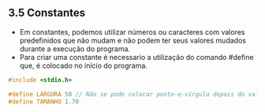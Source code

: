 ## 3.5 Constantes 

- Em constantes, podemos utilizar números ou caracteres com valores predefinidos que não mudam e não podem ter seus valores mudados durante a execução do programa.
- Para criar uma constante é necessario a utilização do comando #define que, é colocado no início do programa.

```c
#include <stdio.h>

#define LARGURA 50 // Não se pode colocar ponto-e-vírgula depois do valor
#define TAMANHO 1.70
```
